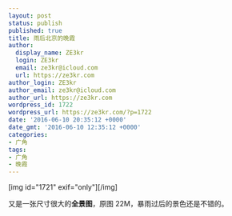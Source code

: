 ```yaml
---
layout: post
status: publish
published: true
title: 雨后北京的晚霞
author:
  display_name: ZE3kr
  login: ZE3kr
  email: ze3kr@icloud.com
  url: https://ze3kr.com
author_login: ZE3kr
author_email: ze3kr@icloud.com
author_url: https://ze3kr.com
wordpress_id: 1722
wordpress_url: https://ze3kr.com/?p=1722
date: '2016-06-10 20:35:12 +0000'
date_gmt: '2016-06-10 12:35:12 +0000'
categories:
- 广角
tags:
- 广角
- 晚霞
---
```

<p>[img id="1721" exif="only"][/img]</p>
<p>又是一张尺寸很大的<strong>全景图</strong>，原图 22M，暴雨过后的景色还是不错的。</p>
